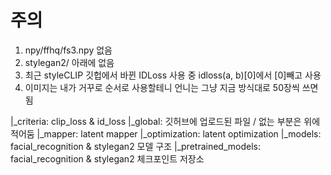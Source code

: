 # 주의

1. npy/ffhq/fs3.npy 없음
2. stylegan2/ 아래에 없음
3. 최근 styleCLIP 깃헙에서 바뀐 IDLoss 사용 중 idloss(a, b)[0]에서 [0]빼고 사용
4. 이미지는 내가 거꾸로 순서로 사용할테니 언니는 그냥 지금 방식대로 50장씩 쓰면 됨

|_criteria: clip_loss & id_loss
|_global: 깃허브에 업로드된 파일 / 없는 부분은 위에 적어둠
|_mapper: latent mapper
|_optimization: latent optimization
|_models: facial_recognition & stylegan2 모델 구조
|_pretrained_models: facial_recognition & stylegan2 체크포인트 저장소
